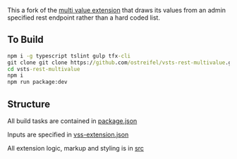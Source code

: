 This a fork of the [multi value extension](https://github.com/Microsoft/vsts-extension-multivalue-control) that draws its values from an admin specified rest endpoint rather than a hard coded list.

## To Build
```cmd
npm i -g typescript tslint gulp tfx-cli
git clone git clone https://github.com/ostreifel/vsts-rest-multivalue.git
cd vsts-rest-multivalue
npm i
npm run package:dev
```



## Structure
All build tasks are contained in [package.json](https://github.com/ostreifel/vsts-rest-multivalue/blob/master/package.json)

Inputs are specified in [vss-extension.json](https://github.com/ostreifel/vsts-rest-multivalue/blob/master/vss-extension.json)

All extension logic, markup and styling is in [src](https://github.com/ostreifel/vsts-rest-multivalue/tree/master/src)
